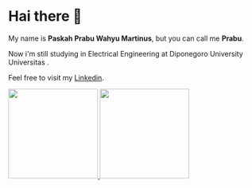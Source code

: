  # Hai there 👋
 
My name is **Paskah Prabu Wahyu Martinus**, but you can call me **Prabu**.

Now i'm still studying in Electrical Engineering at Diponegoro University Universitas .

Feel free to visit my [Linkedin](https://www.linkedin.com/in/paskahprabu21/).

<p align="left">
<a href="https://github.com/paskahprabu">
  <img height="180em" src="https://github-readme-stats-eight-theta.vercel.app/api?username=paskahprabu&show_icons=true&theme=algolia&include_all_commits=true&count_private=true"/>
  <img height="180em" src="https://github-readme-stats-eight-theta.vercel.app/api/top-langs/?username=paskahprabu&layout=compact&langs_count=8&theme=algolia"/>
</a>
</p>

<!--
**PaskahPrabu/paskahprabu** is a ✨ _special_ ✨ repository because its `README.md` (this file) appears on your GitHub profile.

Here are some ideas to get you started:

- 🔭 I’m currently working on ...
- 🌱 I’m currently learning ...
- 👯 I’m looking to collaborate on ...
- 🤔 I’m looking for help with ...
- 💬 Ask me about ...
- 📫 How to reach me: ...
- 😄 Pronouns: ...
- ⚡ Fun fact: ...
-->
